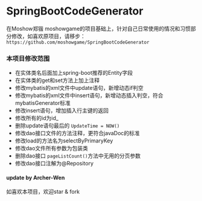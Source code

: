 # SpringBootCodeGenerator
在Moshow郑锴 moshowgame的项目基础上，针对自己日常使用的情况和习惯部分修改，如喜欢原项目，请移步：
``https://github.com/moshowgame/SpringBootCodeGenerator``
### 本项目修改范围
- 在实体类名后面加上spring-boot推荐的Entity字段
- 在实体类的get和set方法上加上注释
- 修改mybatis的xml文件中update语句，新增动态if判空
- 修改mybatis的xml文件中insert语句，新增动态插入判空，符合mybatisGenerator标准
- 修改insert语句，增加插入行主键的返回
- 修改所有的id为id_
- 删除update语句最后的 ``UpdateTime = NOW()``
- 修改dao接口文件的方法注释，更符合javaDoc的标准
- 修改load的方法名为selectByPrimaryKey
- 修改dao文件所有参数为包装类
- 删除dao接口 ``pageListCount()``方法中无用的分页参数
- 修改dao接口注解为@Repository

#### update by Archer-Wen
如喜欢本项目，欢迎star & fork
